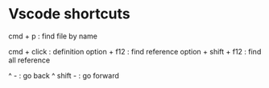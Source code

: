 

# Vscode shortcuts

cmd + p : find file by name

cmd + click : definition
option + f12 : find reference
option + shift + f12 : find all reference

^  - : go back
^ shift - : go forward

